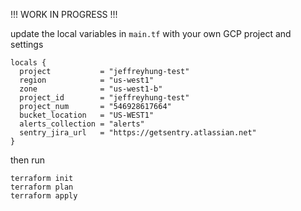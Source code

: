 !!! WORK IN PROGRESS !!!

update the local variables in `main.tf` with your own GCP project and settings
```
locals {
  project           = "jeffreyhung-test"
  region            = "us-west1"
  zone              = "us-west1-b"
  project_id        = "jeffreyhung-test"
  project_num       = "546928617664"
  bucket_location   = "US-WEST1"
  alerts_collection = "alerts"
  sentry_jira_url   = "https://getsentry.atlassian.net"
}
```
then run 

```
terraform init
terraform plan
terraform apply
```